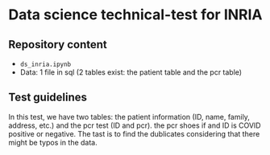 # Data science technical-test for INRIA

## Repository content

* `ds_inria.ipynb`
* Data: 1 file in sql (2 tables exist: the patient table and the pcr table)


## Test guidelines

In this test, we have two tables: the patient information (ID, name, family, address, etc.) and the pcr test (ID and pcr). the pcr shoes if and ID is COVID positive or negative.
The tast is to find the dublicates considering that there might be typos in the data.
